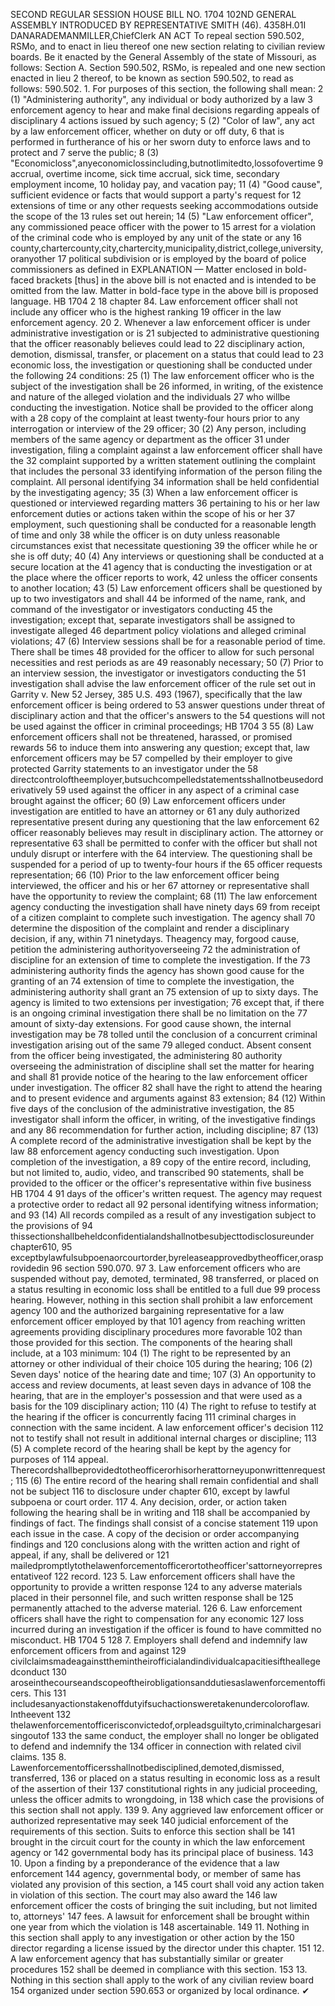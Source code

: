 SECOND REGULAR SESSION
HOUSE BILL NO. 1704
102ND GENERAL ASSEMBLY
INTRODUCED BY REPRESENTATIVE SMITH (46).
4358H.01I DANARADEMANMILLER,ChiefClerk
AN ACT
To repeal section 590.502, RSMo, and to enact in lieu thereof one new section relating to
civilian review boards.
Be it enacted by the General Assembly of the state of Missouri, as follows:
Section A. Section 590.502, RSMo, is repealed and one new section enacted in lieu
2 thereof, to be known as section 590.502, to read as follows:
590.502. 1. For purposes of this section, the following shall mean:
2 (1) "Administering authority", any individual or body authorized by a law
3 enforcement agency to hear and make final decisions regarding appeals of disciplinary
4 actions issued by such agency;
5 (2) "Color of law", any act by a law enforcement officer, whether on duty or off duty,
6 that is performed in furtherance of his or her sworn duty to enforce laws and to protect and
7 serve the public;
8 (3) "Economicloss",anyeconomiclossincluding,butnotlimitedto,lossofovertime
9 accrual, overtime income, sick time accrual, sick time, secondary employment income,
10 holiday pay, and vacation pay;
11 (4) "Good cause", sufficient evidence or facts that would support a party's request for
12 extensions of time or any other requests seeking accommodations outside the scope of the
13 rules set out herein;
14 (5) "Law enforcement officer", any commissioned peace officer with the power to
15 arrest for a violation of the criminal code who is employed by any unit of the state or any
16 county,chartercounty,city,chartercity,municipality,district,college,university,oranyother
17 political subdivision or is employed by the board of police commissioners as defined in
EXPLANATION — Matter enclosed in bold-faced brackets [thus] in the above bill is not enacted and is
intended to be omitted from the law. Matter in bold-face type in the above bill is proposed language.
HB 1704 2
18 chapter 84. Law enforcement officer shall not include any officer who is the highest ranking
19 officer in the law enforcement agency.
20 2. Whenever a law enforcement officer is under administrative investigation or is
21 subjected to administrative questioning that the officer reasonably believes could lead to
22 disciplinary action, demotion, dismissal, transfer, or placement on a status that could lead to
23 economic loss, the investigation or questioning shall be conducted under the following
24 conditions:
25 (1) The law enforcement officer who is the subject of the investigation shall be
26 informed, in writing, of the existence and nature of the alleged violation and the individuals
27 who willbe conducting the investigation. Notice shall be provided to the officer along with a
28 copy of the complaint at least twenty-four hours prior to any interrogation or interview of the
29 officer;
30 (2) Any person, including members of the same agency or department as the officer
31 under investigation, filing a complaint against a law enforcement officer shall have the
32 complaint supported by a written statement outlining the complaint that includes the personal
33 identifying information of the person filing the complaint. All personal identifying
34 information shall be held confidential by the investigating agency;
35 (3) When a law enforcement officer is questioned or interviewed regarding matters
36 pertaining to his or her law enforcement duties or actions taken within the scope of his or her
37 employment, such questioning shall be conducted for a reasonable length of time and only
38 while the officer is on duty unless reasonable circumstances exist that necessitate questioning
39 the officer while he or she is off duty;
40 (4) Any interviews or questioning shall be conducted at a secure location at the
41 agency that is conducting the investigation or at the place where the officer reports to work,
42 unless the officer consents to another location;
43 (5) Law enforcement officers shall be questioned by up to two investigators and shall
44 be informed of the name, rank, and command of the investigator or investigators conducting
45 the investigation; except that, separate investigators shall be assigned to investigate alleged
46 department policy violations and alleged criminal violations;
47 (6) Interview sessions shall be for a reasonable period of time. There shall be times
48 provided for the officer to allow for such personal necessities and rest periods as are
49 reasonably necessary;
50 (7) Prior to an interview session, the investigator or investigators conducting the
51 investigation shall advise the law enforcement officer of the rule set out in Garrity v. New
52 Jersey, 385 U.S. 493 (1967), specifically that the law enforcement officer is being ordered to
53 answer questions under threat of disciplinary action and that the officer's answers to the
54 questions will not be used against the officer in criminal proceedings;
HB 1704 3
55 (8) Law enforcement officers shall not be threatened, harassed, or promised rewards
56 to induce them into answering any question; except that, law enforcement officers may be
57 compelled by their employer to give protected Garrity statements to an investigator under the
58 directcontroloftheemployer,butsuchcompelledstatementsshallnotbeusedorderivatively
59 used against the officer in any aspect of a criminal case brought against the officer;
60 (9) Law enforcement officers under investigation are entitled to have an attorney or
61 any duly authorized representative present during any questioning that the law enforcement
62 officer reasonably believes may result in disciplinary action. The attorney or representative
63 shall be permitted to confer with the officer but shall not unduly disrupt or interfere with the
64 interview. The questioning shall be suspended for a period of up to twenty-four hours if the
65 officer requests representation;
66 (10) Prior to the law enforcement officer being interviewed, the officer and his or her
67 attorney or representative shall have the opportunity to review the complaint;
68 (11) The law enforcement agency conducting the investigation shall have ninety days
69 from receipt of a citizen complaint to complete such investigation. The agency shall
70 determine the disposition of the complaint and render a disciplinary decision, if any, within
71 ninetydays. Theagency may, forgood cause, petition the administering authorityoverseeing
72 the administration of discipline for an extension of time to complete the investigation. If the
73 administering authority finds the agency has shown good cause for the granting of an
74 extension of time to complete the investigation, the administering authority shall grant an
75 extension of up to sixty days. The agency is limited to two extensions per investigation;
76 except that, if there is an ongoing criminal investigation there shall be no limitation on the
77 amount of sixty-day extensions. For good cause shown, the internal investigation may be
78 tolled until the conclusion of a concurrent criminal investigation arising out of the same
79 alleged conduct. Absent consent from the officer being investigated, the administering
80 authority overseeing the administration of discipline shall set the matter for hearing and shall
81 provide notice of the hearing to the law enforcement officer under investigation. The officer
82 shall have the right to attend the hearing and to present evidence and arguments against
83 extension;
84 (12) Within five days of the conclusion of the administrative investigation, the
85 investigator shall inform the officer, in writing, of the investigative findings and any
86 recommendation for further action, including discipline;
87 (13) A complete record of the administrative investigation shall be kept by the law
88 enforcement agency conducting such investigation. Upon completion of the investigation, a
89 copy of the entire record, including, but not limited to, audio, video, and transcribed
90 statements, shall be provided to the officer or the officer's representative within five business
HB 1704 4
91 days of the officer's written request. The agency may request a protective order to redact all
92 personal identifying witness information; and
93 (14) All records compiled as a result of any investigation subject to the provisions of
94 thissectionshallbeheldconfidentialandshallnotbesubjecttodisclosureunder chapter610,
95 exceptbylawfulsubpoenaorcourtorder,byreleaseapprovedbytheofficer,orasprovidedin
96 section 590.070.
97 3. Law enforcement officers who are suspended without pay, demoted, terminated,
98 transferred, or placed on a status resulting in economic loss shall be entitled to a full due
99 process hearing. However, nothing in this section shall prohibit a law enforcement agency
100 and the authorized bargaining representative for a law enforcement officer employed by that
101 agency from reaching written agreements providing disciplinary procedures more favorable
102 than those provided for this section. The components of the hearing shall include, at a
103 minimum:
104 (1) The right to be represented by an attorney or other individual of their choice
105 during the hearing;
106 (2) Seven days' notice of the hearing date and time;
107 (3) An opportunity to access and review documents, at least seven days in advance of
108 the hearing, that are in the employer's possession and that were used as a basis for the
109 disciplinary action;
110 (4) The right to refuse to testify at the hearing if the officer is concurrently facing
111 criminal charges in connection with the same incident. A law enforcement officer's decision
112 not to testify shall not result in additional internal charges or discipline;
113 (5) A complete record of the hearing shall be kept by the agency for purposes of
114 appeal. Therecordshallbeprovidedtotheofficerorhisorherattorneyuponwrittenrequest;
115 (6) The entire record of the hearing shall remain confidential and shall not be subject
116 to disclosure under chapter 610, except by lawful subpoena or court order.
117 4. Any decision, order, or action taken following the hearing shall be in writing and
118 shall be accompanied by findings of fact. The findings shall consist of a concise statement
119 upon each issue in the case. A copy of the decision or order accompanying findings and
120 conclusions along with the written action and right of appeal, if any, shall be delivered or
121 mailedpromptlytothelawenforcementofficerortotheofficer'sattorneyorrepresentativeof
122 record.
123 5. Law enforcement officers shall have the opportunity to provide a written response
124 to any adverse materials placed in their personnel file, and such written response shall be
125 permanently attached to the adverse material.
126 6. Law enforcement officers shall have the right to compensation for any economic
127 loss incurred during an investigation if the officer is found to have committed no misconduct.
HB 1704 5
128 7. Employers shall defend and indemnify law enforcement officers from and against
129 civilclaimsmadeagainstthemintheirofficialandindividualcapacitiesiftheallegedconduct
130 aroseinthecourseandscopeoftheirobligationsanddutiesaslawenforcementofficers. This
131 includesanyactionstakenoffdutyifsuchactionsweretakenundercoloroflaw. Intheevent
132 thelawenforcementofficerisconvictedof,orpleadsguiltyto,criminalchargesarisingoutof
133 the same conduct, the employer shall no longer be obligated to defend and indemnify the
134 officer in connection with related civil claims.
135 8. Lawenforcementofficersshallnotbedisciplined,demoted,dismissed, transferred,
136 or placed on a status resulting in economic loss as a result of the assertion of their
137 constitutional rights in any judicial proceeding, unless the officer admits to wrongdoing, in
138 which case the provisions of this section shall not apply.
139 9. Any aggrieved law enforcement officer or authorized representative may seek
140 judicial enforcement of the requirements of this section. Suits to enforce this section shall be
141 brought in the circuit court for the county in which the law enforcement agency or
142 governmental body has its principal place of business.
143 10. Upon a finding by a preponderance of the evidence that a law enforcement
144 agency, governmental body, or member of same has violated any provision of this section, a
145 court shall void any action taken in violation of this section. The court may also award the
146 law enforcement officer the costs of bringing the suit including, but not limited to, attorneys'
147 fees. A lawsuit for enforcement shall be brought within one year from which the violation is
148 ascertainable.
149 11. Nothing in this section shall apply to any investigation or other action by the
150 director regarding a license issued by the director under this chapter.
151 12. A law enforcement agency that has substantially similar or greater procedures
152 shall be deemed in compliance with this section.
153 13. Nothing in this section shall apply to the work of any civilian review board
154 organized under section 590.653 or organized by local ordinance.
✔